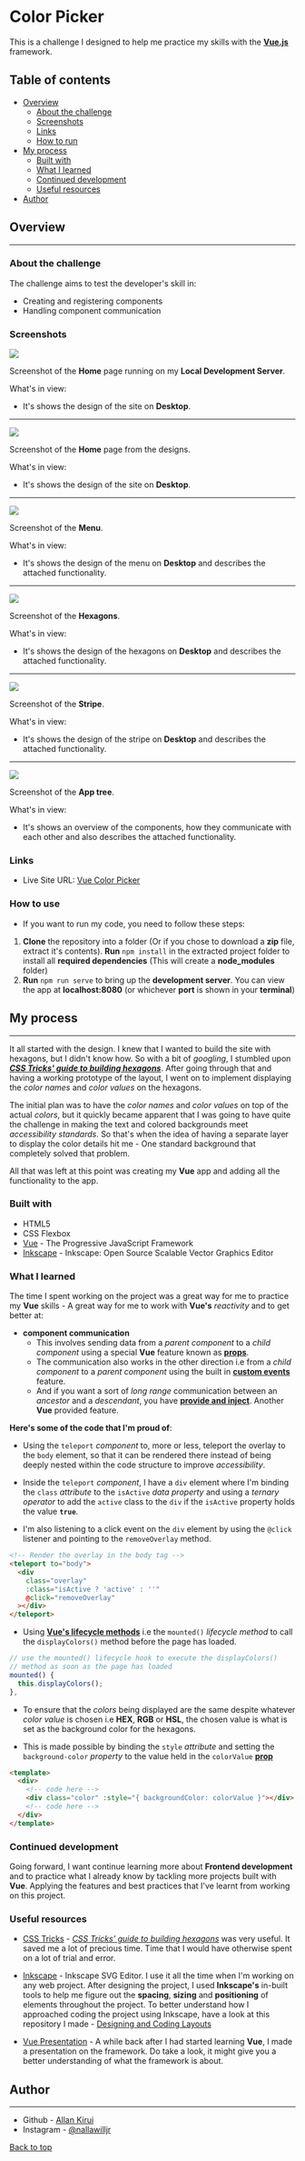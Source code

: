# Color Picker

This is a challenge I designed to help me practice my skills with the **[Vue.js](https://v3.vuejs.org)** framework.

## Table of contents

- [Overview](#overview)
  - [About the challenge](#about-the-challenge)
  - [Screenshots](#screenshots)
  - [Links](#links)
  - [How to run](#how-to-use)
- [My process](#my-process)
  - [Built with](#built-with)
  - [What I learned](#what-i-learned)
  - [Continued development](#continued-development)
  - [Useful resources](#useful-resources)
- [Author](#author)

## Overview

---

### About the challenge

The challenge aims to test the developer's skill in:

- Creating and registering components
- Handling component communication

### Screenshots

![](./src/assets/markdown_images/local-dev-server-desktop.png)

Screenshot of the **Home** page running on my **Local Development Server**.

What's in view:

- It's shows the design of the site on **Desktop**.

---

![](./src/assets/markdown_images/desktop-design.png)

Screenshot of the **Home** page from the designs.

What's in view:

- It's shows the design of the site on **Desktop**.

---

![](./src/assets/markdown_images/nav-states.png)

Screenshot of the **Menu**.

What's in view:

- It's shows the design of the menu on **Desktop** and describes the attached functionality.

---

![](./src/assets/markdown_images/hexagon-states.png)

Screenshot of the **Hexagons**.

What's in view:

- It's shows the design of the hexagons on **Desktop** and describes the attached functionality.

---

![](./src/assets/markdown_images/stripe-state.png)

Screenshot of the **Stripe**.

What's in view:

- It's shows the design of the stripe on **Desktop** and describes the attached functionality.

---

![](./src/assets/markdown_images/app-tree.png)

Screenshot of the **App tree**.

What's in view:

- It's shows an overview of the components, how they communicate with each other and also describes the attached functionality.

### Links

- Live Site URL: [Vue Color Picker](https://allankirui.github.io/vue-color-picker/)

### How to use

- If you want to run my code, you need to follow these steps:

1. **Clone** the repository into a folder (Or if you chose to download a **zip** file, extract it's contents). **Run** `npm install` in the extracted project folder to install all **required dependencies** (This
   will create a **node_modules** folder)
2. **Run** `npm run serve` to bring up the **development server**. You can view the app at **localhost:8080**
   (or whichever **port** is shown in your **terminal**)

## My process

---

It all started with the design. I knew that I wanted to build the site with hexagons, but I didn't know how. So with a bit of _googling_, I stumbled upon **_[CSS Tricks' guide to building hexagons](https://css-tricks.com/hexagons-and-beyond-flexible-responsive-grid-patterns-sans-media-queries)_**. After going through that and having a working prototype of the layout, I went on to implement displaying the _color names_ and _color values_ on the hexagons.

The initial plan was to have the _color names_ and _color values_ on top of the actual _colors_, but it quickly became apparent that I was going to have quite the challenge in making the text and colored backgrounds meet _accessibility standards_. So that's when the idea of having a separate layer to display the color details hit me - One standard background that completely solved that problem.

All that was left at this point was creating my **Vue** app and adding all the functionality to the app.

### Built with

- HTML5
- CSS Flexbox
- [Vue](https://v3.vuejs.org) - The Progressive JavaScript Framework
- [Inkscape](https://inkscape.org) - Inkscape: Open Source Scalable Vector Graphics Editor

### What I learned

The time I spent working on the project was a great way for me to practice my **Vue** skills - A great way for me to work with **Vue's** _reactivity_ and to get better at:

- **component communication**
  - This involves sending data from a _parent component_ to a _child component_ using a special **Vue** feature known as **[props](https://v3.vuejs.org/guide/component-props.html#prop-types)**.
  - The communication also works in the other direction i.e from a _child component_ to a _parent component_ using the built in **[custom events](https://v3.vuejs.org/guide/component-custom-events.html#event-names)** feature.
  - And if you want a sort of _long range_ communication between an _ancestor_ and a _descendant_, you have **[provide and inject](https://v3.vuejs.org/guide/component-provide-inject.html#working-with-reactivity)**. Another **Vue** provided feature.

**Here's some of the code that I'm proud of**:

- Using the `teleport` _component_ to, more or less, teleport the overlay to the `body` element, so that it can be rendered there instead of being deeply nested within the code structure to improve _accessibility_.

- Inside the `teleport` _component_, I have a `div` element where I'm binding the `class` _attribute_ to the `isActive` _data property_ and using a _ternary operator_ to add the `active` class to the `div` if the `isActive` property holds the value **`true`**.

- I'm also listening to a click event on the `div` element by using the `@click` listener and pointing to the `removeOverlay` method.

```html
<!-- Render the overlay in the body tag -->
<teleport to="body">
  <div
    class="overlay"
    :class="isActive ? 'active' : ''"
    @click="removeOverlay"
  ></div>
</teleport>
```

- Using **[Vue's lifecycle methods](https://v3.vuejs.org/guide/composition-api-lifecycle-hooks.html)** i.e the `mounted()` _lifecycle method_ to call the `displayColors()` method before the page has loaded.

```javascript
// use the mounted() lifecycle hook to execute the displayColors()
// method as soon as the page has loaded
mounted() {
  this.displayColors();
},
```

- To ensure that the _colors_ being displayed are the same despite whatever _color value_ is chosen i.e **HEX**, **RGB** or **HSL**, the chosen value is what is set as the background color for the hexagons.

- This is made possible by binding the `style` _attribute_ and setting the `background-color` _property_ to the value held in the `colorValue` **[prop](https://v3.vuejs.org/guide/component-props.html#prop-types)**

```html
<template>
  <div>
    <!-- code here -->
    <div class="color" :style="{ backgroundColor: colorValue }"></div>
    <!-- code here -->
  </div>
</template>
```

### Continued development

Going forward, I want continue learning more about **Frontend development** and to practice what I already know by tackling more projects built with **Vue**. Applying the features and best practices that I've learnt from working on this project.

### Useful resources

- [CSS Tricks](https://css-tricks.com) - _[CSS Tricks' guide to building hexagons](https://css-tricks.com/hexagons-and-beyond-flexible-responsive-grid-patterns-sans-media-queries)_ was very useful. It saved me a lot of precious time. Time that I would have otherwise spent on a lot of trial and error.

- [Inkscape](https://inkscape.org) - Inkscape SVG Editor. I use it all the time when I'm working on any web project. After designing the project, I used **Inkscape's** in-built tools to help me figure out the **spacing**, **sizing** and **positioning** of elements throughout the project. To better understand how I approached coding the project using Inkscape, have a look at this repository I made - [Designing and Coding Layouts](https://github.com/AllanKirui/designing-and-coding-layouts)

- [Vue Presentation](https://allankirui.github.io/A-Vuejs-Presentation/) - A while back after I had started learning **Vue**, I made a presentation on the framework. Do take a look, it might give you a better understanding of what the framework is about.

## Author

---

- Github - [Allan Kirui](https://www.github.com/AllanKirui)
- Instagram - [@nallawilljr](https://www.instagram.com/nallawilljr)

[Back to top](#color-picker)
